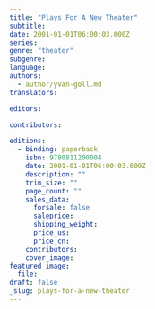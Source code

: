 ```yaml
---
title: "Plays For A New Theater"
subtitle:
date: 2001-01-01T06:00:03.000Z
series:
genre: "theater"
subgenre:
language:
authors:
  - author/yvan-goll.md
translators:

editors:

contributors:

editions:
  - binding: paperback
    isbn: 9780811200004
    date: 2001-01-01T06:00:03.000Z
    description: ""
    trim_size: ""
    page_count: ""
    sales_data:
      forsale: false
      saleprice:
      shipping_weight:
      price_us:
      price_cn:
    contributors:
    cover_image: 
featured_image:
  file:
draft: false
_slug: plays-for-a-new-theater
---
```

